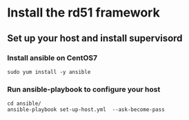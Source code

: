 # Install the rd51 framework

## Set up your host and install supervisord

### Install ansible on CentOS7

    sudo yum install -y ansible

### Run ansible-playbook to configure your host

    cd ansible/
    ansible-playbook set-up-host.yml  --ask-become-pass 

    


